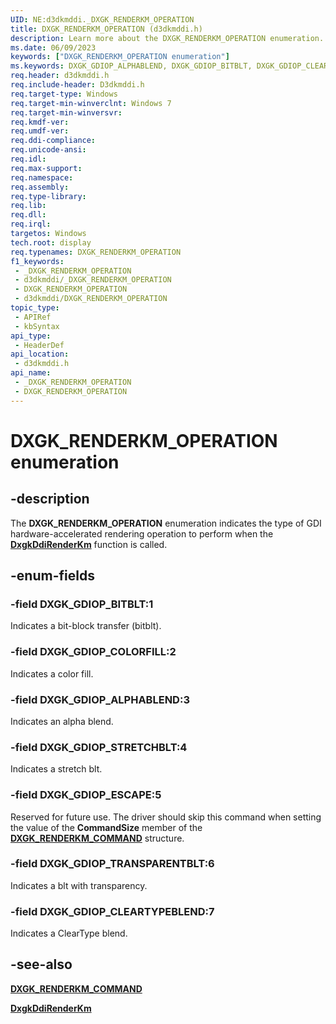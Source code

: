 ```yaml
---
UID: NE:d3dkmddi._DXGK_RENDERKM_OPERATION
title: DXGK_RENDERKM_OPERATION (d3dkmddi.h)
description: Learn more about the DXGK_RENDERKM_OPERATION enumeration.
ms.date: 06/09/2023
keywords: ["DXGK_RENDERKM_OPERATION enumeration"]
ms.keywords: DXGK_GDIOP_ALPHABLEND, DXGK_GDIOP_BITBLT, DXGK_GDIOP_CLEARTYPEBLEND, DXGK_GDIOP_COLORFILL, DXGK_GDIOP_ESCAPE, DXGK_GDIOP_STRETCHBLT, DXGK_GDIOP_TRANSPARENTBLT, DXGK_RENDERKM_OPERATION, DXGK_RENDERKM_OPERATION enumeration [Display Devices], DmEnums_f7b836bc-00ed-4ecc-8bb7-460e3e44d165.xml, _DXGK_RENDERKM_OPERATION, d3dkmddi/DXGK_GDIOP_ALPHABLEND, d3dkmddi/DXGK_GDIOP_BITBLT, d3dkmddi/DXGK_GDIOP_CLEARTYPEBLEND, d3dkmddi/DXGK_GDIOP_COLORFILL, d3dkmddi/DXGK_GDIOP_ESCAPE, d3dkmddi/DXGK_GDIOP_STRETCHBLT, d3dkmddi/DXGK_GDIOP_TRANSPARENTBLT, d3dkmddi/DXGK_RENDERKM_OPERATION, display.dxgk_renderkm_operation
req.header: d3dkmddi.h
req.include-header: D3dkmddi.h
req.target-type: Windows
req.target-min-winverclnt: Windows 7
req.target-min-winversvr: 
req.kmdf-ver: 
req.umdf-ver: 
req.ddi-compliance: 
req.unicode-ansi: 
req.idl: 
req.max-support: 
req.namespace: 
req.assembly: 
req.type-library: 
req.lib: 
req.dll: 
req.irql: 
targetos: Windows
tech.root: display
req.typenames: DXGK_RENDERKM_OPERATION
f1_keywords:
 - _DXGK_RENDERKM_OPERATION
 - d3dkmddi/_DXGK_RENDERKM_OPERATION
 - DXGK_RENDERKM_OPERATION
 - d3dkmddi/DXGK_RENDERKM_OPERATION
topic_type:
 - APIRef
 - kbSyntax
api_type:
 - HeaderDef
api_location:
 - d3dkmddi.h
api_name:
 - _DXGK_RENDERKM_OPERATION
 - DXGK_RENDERKM_OPERATION
---
```


# DXGK_RENDERKM_OPERATION enumeration

## -description

The **DXGK_RENDERKM_OPERATION** enumeration indicates the type of GDI hardware-accelerated rendering operation to perform when the [**DxgkDdiRenderKm**](nc-d3dkmddi-dxgkddi_renderkm.md) function is called.

## -enum-fields

### -field DXGK_GDIOP_BITBLT:1

Indicates a bit-block transfer (bitblt).

### -field DXGK_GDIOP_COLORFILL:2

Indicates a color fill.

### -field DXGK_GDIOP_ALPHABLEND:3

Indicates an alpha blend.

### -field DXGK_GDIOP_STRETCHBLT:4

Indicates a stretch blt.

### -field DXGK_GDIOP_ESCAPE:5

Reserved for future use. The driver should skip this command when setting the value of the <b>CommandSize</b> member of the [**DXGK_RENDERKM_COMMAND**](ns-d3dkmddi-_dxgk_renderkm_command.md) structure.

### -field DXGK_GDIOP_TRANSPARENTBLT:6

Indicates a blt with transparency.

### -field DXGK_GDIOP_CLEARTYPEBLEND:7

Indicates a ClearType blend.

## -see-also

[**DXGK_RENDERKM_COMMAND**](ns-d3dkmddi-_dxgk_renderkm_command.md)

[**DxgkDdiRenderKm**](nc-d3dkmddi-dxgkddi_renderkm.md)
